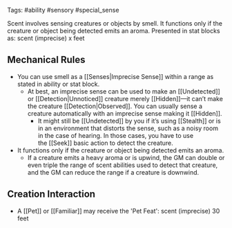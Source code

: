 Tags: #ability #sensory #special_sense

Scent involves sensing creatures or objects by smell. It functions only if the creature or object being detected emits an aroma.
Presented in stat blocks as: scent (imprecise) x feet

## Mechanical Rules

- You can use smell as a [[Senses|Imprecise Sense]] within a range as stated in ability or stat block.
	-  At best, an imprecise sense can be used to make an [[Undetected]]  or [[Detection|Unnoticed]] creature merely [[Hidden]]—it can’t make the creature [[Detection|Observed]].   You can usually sense a creature automatically with an imprecise sense making it [[Hidden]].
		- It might still be [[Undetected]] by you if it’s using [[Stealth]] or is in an environment that distorts the sense, such as a noisy room in the case of hearing. In those cases, you have to use the [[Seek]] basic action to detect the creature. 
- It functions only if the creature or object being detected emits an aroma.
	- If a creature emits a heavy aroma or is upwind, the GM can double or even triple the range of scent abilities used to detect that creature, and the GM can reduce the range if a creature is downwind.

## Creation Interaction

- A [[Pet]] or [[Familiar]] may receive the 'Pet Feat': scent (imprecise) 30 feet
